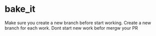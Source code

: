 # bake_it
  Make sure you create a new branch before start working.
  Create a new branch for each work.
  Dont start new work befor mergw your PR

